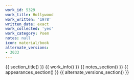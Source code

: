 ```yaml
---
work_id: 5329
work_title: Hollywood
work_written: '1978'
written_date: exact
work_collected: 'yes'
work_category: Poem
notes: null
icon: material/book
alternate_versions:
- 3033
---
```


{{ section_title() }}
{{ work_info() }}
{{ notes_section() }}
{{ appearances_section() }}
{{ alternate_versions_section() }}